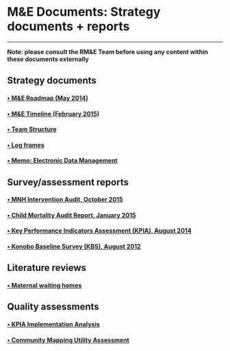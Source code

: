 M&E Documents: Strategy documents + reports
===========================================
*******************************************

**Note: please consult the RM&E Team before using any content within these documents externally**

Strategy documents
------------------
#### [&bull; M&E Roadmap (May 2014)](https://docs.google.com/a/tiyatienhealth.org/file/d/0BwzcZZmQ5MkFZXNxWWlYQ3JzeFE/edit)
#### [&bull; M&E Timeline (February 2015)](https://docs.google.com/a/tiyatienhealth.org/file/d/0BwzcZZmQ5MkFZnFTM01BN1JJa1k/edit)
#### [&bull; Team Structure](https://docs.google.com/a/tiyatienhealth.org/file/d/0BwzcZZmQ5MkFZERKbWlrcnk0Umc/edit)
#### [&bull; Log frames](https://docs.google.com/a/tiyatienhealth.org/file/d/0BwzcZZmQ5MkFVEZLWWp4Zm9HMFU/edit)
#### [&bull; Memo: Electronic Data Management](https://docs.google.com/a/tiyatienhealth.org/file/d/0BwzcZZmQ5MkFRWpWcWVfYm9zRGM/edit)

Survey/assessment reports
-------------------------
#### [&bull; MNH Intervention Audit, October 2015](https://drive.google.com/open?id=0BwzcZZmQ5MkFRVMzNklzdVVWUHc)
#### [&bull; Child Mortality Audit Report, January 2015](https://drive.google.com/open?id=0BwzcZZmQ5MkFWjNhNFVnLVh3Vmc)
#### [&bull; Key Performance Indicators Assessment (KPIA), August 2014](https://docs.google.com/a/tiyatienhealth.org/file/d/0BwzcZZmQ5MkFeVJYZmdDLVdxY2c/edit)
#### [&bull; Konobo Baseline Survey (KBS), August 2012](https://docs.google.com/a/tiyatienhealth.org/file/d/0BwzcZZmQ5MkFcFozcjV0SFZzNGs/edit)

Literature reviews
------------------
#### [&bull; Maternal waiting homes](https://drive.google.com/open?id=0BwzcZZmQ5MkFWGZ0d2NsNFBXWEU)

Quality assessments
-------------------
#### [&bull; KPIA Implementation Analysis](https://drive.google.com/open?id=0BwzcZZmQ5MkFOF9uMXp3aFR5VGs)
#### [&bull; Community Mapping Utility Assessment](https://drive.google.com/open?id=0BwzcZZmQ5MkFbDVQSDNTUUVoZVE)
